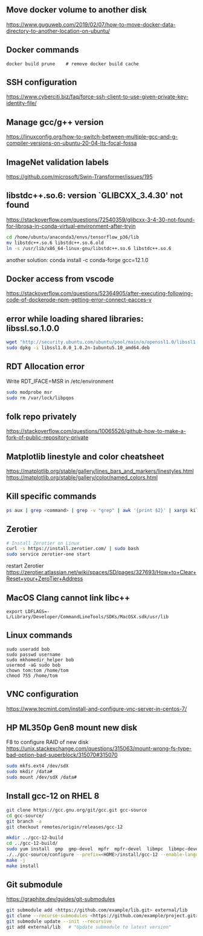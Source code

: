 ## Move docker volume to another disk
https://www.guguweb.com/2019/02/07/how-to-move-docker-data-directory-to-another-location-on-ubuntu/

## Docker commands
```
docker build prune    # remove docker build cache
```

## SSH configuration
https://www.cyberciti.biz/faq/force-ssh-client-to-use-given-private-key-identity-file/

## Manage gcc/g++ version
https://linuxconfig.org/how-to-switch-between-multiple-gcc-and-g-compiler-versions-on-ubuntu-20-04-lts-focal-fossa

## ImageNet validation labels
https://github.com/microsoft/Swin-Transformer/issues/195

## libstdc++.so.6: version `GLIBCXX_3.4.30' not found
https://stackoverflow.com/questions/72540359/glibcxx-3-4-30-not-found-for-librosa-in-conda-virtual-environment-after-tryin
```bash
cd /home/ubuntu/anaconda3/envs/tensorflow_p36/lib
mv libstdc++.so.6 libstdc++.so.6.old
ln -s /usr/lib/x86_64-linux-gnu/libstdc++.so.6 libstdc++.so.6
```
another solution: conda install -c conda-forge gcc=12.1.0

## Docker access from vscode
https://stackoverflow.com/questions/52364905/after-executing-following-code-of-dockerode-npm-getting-error-connect-eacces-v

## error while loading shared libraries: libssl.so.1.0.0
```bash
wget "http://security.ubuntu.com/ubuntu/pool/main/o/openssl1.0/libssl1.0.0_1.0.2n-1ubuntu5.10_amd64.deb"
sudo dpkg -i libssl1.0.0_1.0.2n-1ubuntu5.10_amd64.deb
```

## RDT Allocation error
Write RDT_IFACE=MSR in /etc/environment
```bash
sudo modprobe msr
sudo rm /var/lock/libpqos
```

## folk repo privately
https://stackoverflow.com/questions/10065526/github-how-to-make-a-fork-of-public-repository-private

## Matplotlib linestyle and color cheatsheet
https://matplotlib.org/stable/gallery/lines_bars_and_markers/linestyles.html
https://matplotlib.org/stable/gallery/color/named_colors.html

## Kill specific commands
```bash
ps aux | grep <command> | grep -v "grep" | awk '{print $2}' | xargs kill
```

## Zerotier
```bash
# Install Zerotier on Linux
curl -s https://install.zerotier.com/ | sudo bash
sudo service zerotier-one start
```
restart Zerotier
https://zerotier.atlassian.net/wiki/spaces/SD/pages/327693/How+to+Clear+Reset+your+ZeroTier+Address

## MacOS Clang cannot link libc++
```
export LDFLAGS=-L/Library/Developer/CommandLineTools/SDKs/MacOSX.sdk/usr/lib
```

## Linux commands
```
sudo useradd bob
sudo passwd username
sudo mkhomedir_helper bob
usermod -aG sudo bob
chown tom:tom /home/tom
chmod 755 /home/tom
```

## VNC configuration
https://www.tecmint.com/install-and-configure-vnc-server-in-centos-7/

## HP ML350p Gen8 mount new disk
F8 to configure RAID of new disk
https://unix.stackexchange.com/questions/315063/mount-wrong-fs-type-bad-option-bad-superblock/315070#315070
```bash
sudo mkfs.ext4 /dev/sdX
sudo mkdir /data#
sudo mount /dev/sdX /data#
```

## Install gcc-12 on RHEL 8
```bash
git clone https://gcc.gnu.org/git/gcc.git gcc-source
cd gcc-source/
git branch -a
git checkout remotes/origin/releases/gcc-12

mkdir ../gcc-12-build
cd ../gcc-12-build/
sudo yum install  gmp  gmp-devel  mpfr  mpfr-devel  libmpc  libmpc-devel
./../gcc-source/configure --prefix=<HOME>/install/gcc-12 --enable-languages=c,c++
make -j
make install
```

## Git submodule
https://graphite.dev/guides/git-submodules
```bash
git submodule add <https://github.com/example/lib.git> external/lib
git clone --recurse-submodules <https://github.com/example/project.git>
git submodule update --init --recursive
git add external/lib   # "Update submodule to latest version"
```
